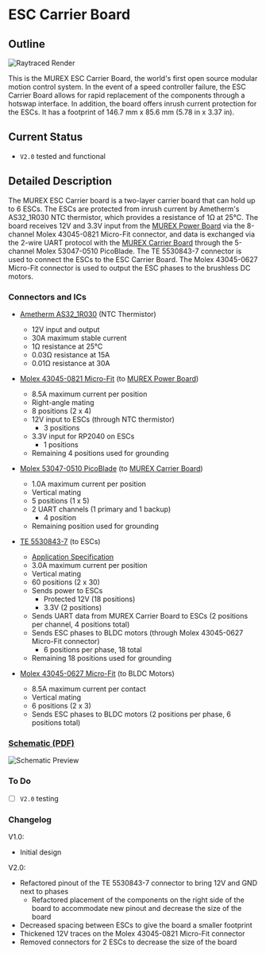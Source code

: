 # ESC Carrier Board

## Outline

![Raytraced Render](/img/esc_carrier_board_v1.0_release.png)

This is the MUREX ESC Carrier Board, the world's first open source modular motion control system. In the event of a speed controller failure, the ESC Carrier Board allows for rapid replacement of the components through a hotswap interface. In addition, the board offers inrush current protection for the ESCs. It has a footprint of 146.7 mm x 85.6 mm (5.78 in x 3.37 in).

## Current Status

- `V2.0` tested and functional

## Detailed Description

The MUREX ESC Carrier board is a two-layer carrier board that can hold up to 6 ESCs. The ESCs are protected from inrush current by Ametherm's AS32_1R030 NTC thermistor, which provides a resistance of 1Ω at 25°C. The board receives 12V and 3.3V input from the [MUREX Power Board](https://docs.murexrobotics.com/elec/boards/power.html) via the 8-channel Molex 43045-0821 Micro-Fit connector, and data is exchanged via the 2-wire UART protocol with the [MUREX Carrier Board](https://docs.murexrobotics.com/elec/boards/carrier.html) through the 5-channel Molex 53047-0510 PicoBlade. The TE 5530843-7 connector is used to connect the ESCs to the ESC Carrier Board. The Molex 43045-0627 Micro-Fit connector is used to output the ESC phases to the brushless DC motors.

### Connectors and ICs

- [Ametherm AS32_1R030](https://www.ametherm.com/datasheetspdf/AS321R030.pdf) (NTC Thermistor)
    - 12V input and output
    - 30A maximum stable current
    - 1Ω resistance at 25°C
    - 0.03Ω resistance at 15A
    - 0.01Ω resistance at 30A

- [Molex 43045-0821 Micro-Fit](https://www.molex.com/en-us/products/part-detail/430450821?display=pdf) (to [MUREX Power Board](https://docs.murexrobotics.com/elec/boards/power.html))
    - 8.5A maximum current per position
    - Right-angle mating
    - 8 positions (2 x 4)
    - 12V input to ESCs (through NTC thermistor)
        - 3 positions
    - 3.3V input for RP2040 on ESCs
        - 1 positions
    - Remaining 4 positions used for grounding

- [Molex 53047-0510 PicoBlade](https://www.molex.com/en-us/products/part-detail/530470510?display=pdf) (to [MUREX Carrier Board](https://docs.murexrobotics.com/elec/boards/carrier.html))
    - 1.0A maximum current per position
    - Vertical mating
    - 5 positions (1 x 5)
    - 2 UART channels (1 primary and 1 backup)
        - 4 position
    - Remaining position used for grounding

- [TE 5530843-7](https://www.te.com/commerce/DocumentDelivery/DDEController?Action=showdoc&DocId=Catalog+Section%7F1773096_SEC03_CARD_EDGE%7F0210%7Fpdf%7FEnglish%7FENG_CS_1773096_SEC03_CARD_EDGE_0210.pdf%7F5530843-7) (to ESCs)
    - [Application Specification](https://www.te.com/commerce/DocumentDelivery/DDEController?Action=showdoc&DocId=Specification+Or+Standard%7F114-13018%7FC%7Fpdf%7FEnglish%7FENG_SS_114-13018_C.pdf%7F5530843-7)
    - 3.0A maximum current per position
    - Vertical mating
    - 60 positions (2 x 30)
    - Sends power to ESCs
        - Protected 12V (18 positions)
        - 3.3V (2 positions)
    - Sends UART data from MUREX Carrier Board to ESCs (2 positions per channel, 4 positions total)
    - Sends ESC phases to BLDC motors (through Molex 43045-0627 Micro-Fit connector)
        - 6 positions per phase, 18 total
    - Remaining 18 positions used for grounding

- [Molex 43045-0627 Micro-Fit](https://www.molex.com/en-us/products/part-detail/430450627?display=pdf) (to BLDC Motors)
    - 8.5A maximum current per contact
    - Vertical mating
    - 6 positions (2 x 3)
    - Sends ESC phases to BLDC motors (2 positions per phase, 6 positions total)

### [Schematic (PDF)](/pdf/schematics/esc_carrier_v2.0_schematic.pdf)

![Schematic Preview](/img/esc_carrier_board_schematic_preview.png)

### To Do

- [ ] `V2.0` testing

### Changelog

V1.0:

- Initial design

V2.0:

- Refactored pinout of the TE 5530843-7 connector to bring 12V and GND next to phases
  - Refactored placement of the components on the right side of the board to accommodate new pinout and decrease the size of the board
- Decreased spacing between ESCs to give the board a smaller footprint
- Thickened 12V traces on the Molex 43045-0821 Micro-Fit connector
- Removed connectors for 2 ESCs to decrease the size of the board